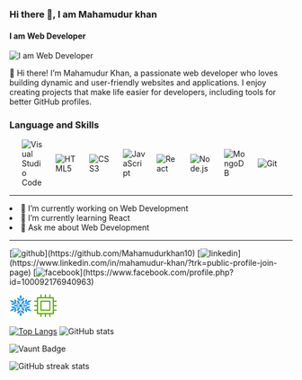 ### Hi there 👋, I am Mahamudur khan
#### I am Web Developer
![I am Web Developer](https://media.licdn.com/dms/image/D5616AQGajC9Vr47Gnw/profile-displaybackgroundimage-shrink_350_1400/0/1714644963562?e=1725494400&v=beta&t=AxYp2Fmvj5H-Fqc9PfkEnvLBlhbGSslm_iEl_GF6Qcw)

👋 Hi there! I’m Mahamudur Khan, a passionate web developer who loves building dynamic and user-friendly websites and applications. I enjoy creating projects that make life easier for developers, including tools for better GitHub profiles.

### Language and Skills
<div style="display: flex; flex-wrap: wrap; gap: 20px; justify-content: center; align-items: center;">
    <img alt="Visual Studio Code" width="40px" src="https://cdn.jsdelivr.net/gh/devicons/devicon/icons/vscode/vscode-original.svg" style="transition: transform 0.3s ease-in-out;" onmouseover="this.style.transform='scale(1.1)'" onmouseout="this.style.transform='scale(1)'"/>
    <img alt="HTML5" width="40px" src="https://cdn.jsdelivr.net/gh/devicons/devicon/icons/html5/html5-original.svg" style="transition: transform 0.3s ease-in-out;" onmouseover="this.style.transform='scale(1.1)'" onmouseout="this.style.transform='scale(1)'"/>
    <img alt="CSS3" width="40px" src="https://cdn.jsdelivr.net/gh/devicons/devicon/icons/css3/css3-original.svg" style="transition: transform 0.3s ease-in-out;" onmouseover="this.style.transform='scale(1.1)'" onmouseout="this.style.transform='scale(1)'"/>
    <img alt="JavaScript" width="40px" src="https://cdn.jsdelivr.net/gh/devicons/devicon/icons/javascript/javascript-original.svg" style="transition: transform 0.3s ease-in-out;" onmouseover="this.style.transform='scale(1.1)'" onmouseout="this.style.transform='scale(1)'"/>
    <img alt="React" width="40px" src="https://cdn.jsdelivr.net/gh/devicons/devicon/icons/react/react-original.svg" style="transition: transform 0.3s ease-in-out;" onmouseover="this.style.transform='scale(1.1)'" onmouseout="this.style.transform='scale(1)'"/>
    <img alt="Node.js" width="40px" src="https://cdn.jsdelivr.net/gh/devicons/devicon/icons/nodejs/nodejs-original.svg" style="transition: transform 0.3s ease-in-out;" onmouseover="this.style.transform='scale(1.1)'" onmouseout="this.style.transform='scale(1)'"/>
    <img alt="MongoDB" width="40px" src="https://cdn.jsdelivr.net/gh/devicons/devicon/icons/mongodb/mongodb-original.svg" style="transition: transform 0.3s ease-in-out;" onmouseover="this.style.transform='scale(1.1)'" onmouseout="this.style.transform='scale(1)'"/>
    <img alt="Git" width="40px" src="https://cdn.jsdelivr.net/gh/devicons/devicon/icons/git/git-original.svg" style="transition: transform 0.3s ease-in-out;" onmouseover="this.style.transform='scale(1.1)'" onmouseout="this.style.transform='scale(1)'"/>
</div>

---

<li>🔭 I’m currently working on Web Development</li>
<li>🌱 I’m currently learning React</li>
<li>💬 Ask me about Web Development</li>

---

<div>
  [<img src='https://cdn.jsdelivr.net/npm/simple-icons@3.0.1/icons/github.svg' alt='github' height='40'>](https://github.com/Mahamudurkhan10) 
  [<img src='https://cdn.jsdelivr.net/npm/simple-icons@3.0.1/icons/linkedin.svg' alt='linkedin' height='40'>](https://www.linkedin.com/in/mahamudur-khan/?trk=public-profile-join-page)
  [<img src='https://cdn.jsdelivr.net/npm/simple-icons@3.0.1/icons/facebook.svg' alt='facebook' height='40'>](https://www.facebook.com/profile.php?id=100092176940963)
</div>

<a href='https://archiveprogram.github.com/'><img src='https://raw.githubusercontent.com/acervenky/animated-github-badges/master/assets/acbadge.gif' width='40' height='40'></a>
<a href='https://docs.github.com/en/developers'><img src='https://raw.githubusercontent.com/acervenky/animated-github-badges/master/assets/devbadge.gif' width='40' height='40'></a>

[![Top Langs](https://github-readme-stats.vercel.app/api/top-langs/?username=Mahamudurkhan10)](https://github.com/anuraghazra/github-readme-stats)
![GitHub stats](https://github-readme-stats.vercel.app/api?username=Mahamudurkhan10&show_icons=true&count_private=true)

![Vaunt Badge](https://api.vaunt.dev/v1/github/entities/Mahamudurkhan10/contributions?format=svg&private=true)

![GitHub streak stats](https://streak-stats.demolab.com/?user=Mahamudurkhan10)
